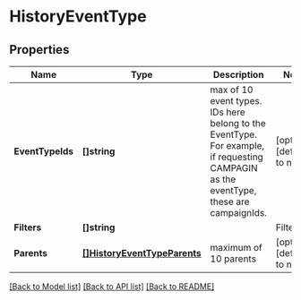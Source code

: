 # HistoryEventType

## Properties
Name | Type | Description | Notes
------------ | ------------- | ------------- | -------------
**EventTypeIds** | **[]string** | max of 10 event types. IDs here belong to the EventType. For example, if requesting CAMPAGIN as the eventType, these are campaignIds. | [optional] [default to null]
**Filters** | **[]string** | | Filter | Entity Types | ||-| | BUDGET_AMOUNT | CAMPAIGN | | IN_BUDGET | CAMPAIGN | | STATUS | CAMPAIGN, AD_GROUP, AD, KEYWORD, PRODUCT_TARGET, NEGATIVE_KEYWORD | | END_DATE | CAMPAIGN | | START_DATE | CAMPAIGN | | PLACEMENT_GROUP | CAMPAIGN| | SMART_BIDDING_STRATEGY | CAMPAIGN | | BID_AMOUNT | AD_GROUP | | NAME | CAMPAIGN, AD_GROUP | | [optional] [default to null]
**Parents** | [**[]HistoryEventTypeParents**](HistoryEventType_parents.md) | maximum of 10 parents | [optional] [default to null]

[[Back to Model list]](../README.md#documentation-for-models) [[Back to API list]](../README.md#documentation-for-api-endpoints) [[Back to README]](../README.md)

